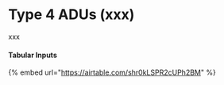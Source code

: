 # Type 4 ADUs (xxx)

xxx

#### Tabular Inputs

{% embed url="https://airtable.com/shr0kLSPR2cUPh2BM" %}
